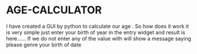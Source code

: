 # AGE-CALCULATOR
I have created a GUI by python to calculate our age . So how does it work it is very simple just enter your birth of year in the entry widget and result is here......  If we do not enter any of the value with will show a message saying please genre your birth of date 
